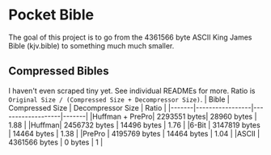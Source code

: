 # Pocket Bible
The goal of this project is to go from the 4361566 byte ASCII King James Bible (kjv.bible) to something much much smaller.
## Compressed Bibles
I haven't even scraped tiny yet. See individual READMEs for more. Ratio is `Original Size / (Compressed Size + Decompressor Size)`.
| Bible | Compressed Size | Decompressor Size | Ratio |
|-------|-----------------|-------------------|-------|
|Huffman + PrePro| 2293551 bytes| 28960 bytes | 1.88  |
|Huffman| 2456732 bytes   | 14496 bytes       | 1.76  |
|6-Bit  | 3147819 bytes   | 14464 bytes       | 1.38  |
|PrePro | 4195769 bytes   | 14464 bytes       | 1.04  |
|ASCII  | 4361566 bytes   | 0 bytes           | 1     |
